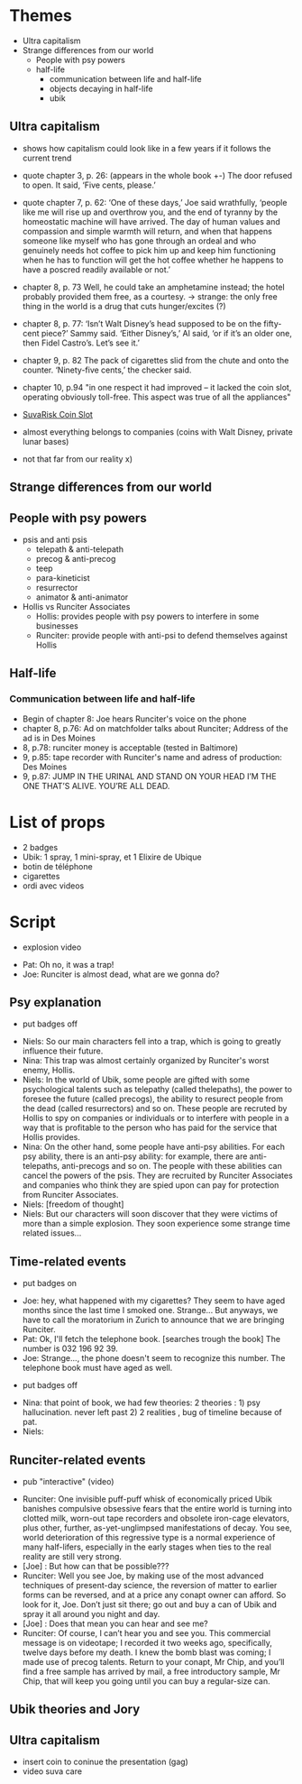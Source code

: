# Themes
- Ultra capitalism
- Strange differences from our world
    - People with psy powers
    - half-life
        - communication between life and half-life
        - objects decaying in half-life
        - ubik


## Ultra capitalism
- shows how capitalism could look like in a few years if it follows the current trend

- quote chapter 3, p. 26: (appears in the whole book +-) 
The door refused to open. It said, ‘Five cents, please.’

- quote chapter 7, p. 62:
‘One of these days,’ Joe said wrathfully, ‘people like me will rise up and overthrow you, and the end of tyranny by the homeostatic machine will have arrived. The day of human values and compassion and simple warmth will return, and when that happens someone like myself who has gone through an ordeal and who genuinely needs hot coffee to pick him up and keep him functioning when he has to function will get the hot coffee whether he happens to have a poscred readily available or not.’

- chapter 8, p. 73
Well, he could take an amphetamine instead; the hotel probably provided them free, as a courtesy.
-> strange: the only free thing in the world is a drug that cuts hunger/excites (?) 

- chapter 8, p. 77:
‘Isn’t Walt Disney’s head supposed to be on the fifty-cent piece?’ Sammy said. ‘Either Disney’s,’ Al said, ‘or if it’s an older one, then Fidel Castro’s. Let’s see it.’

- chapter 9, p. 82
The pack of cigarettes slid from the chute and onto the counter. ‘Ninety-five cents,’ the checker said.

- chapter 10, p.94
"in one respect it had improved – it lacked the coin slot, operating obviously toll-free. This aspect was true of all the appliances"

- [SuvaRisk Coin Slot](https://youtu.be/d0PzJJOiocY)

- almost everything belongs to companies (coins with Walt Disney, private lunar bases)

- not that far from our reality x)

## Strange differences from our world

## People with psy powers
- psis and anti psis
    - telepath & anti-telepath
    - precog & anti-precog
    - teep
    - para-kineticist
    - resurrector
    - animator & anti-animator
- Hollis vs Runciter Associates
    - Hollis: provides people with psy powers to interfere in some businesses
    - Runciter: provide people with anti-psi to defend themselves against Hollis


## Half-life
### Communication between life and half-life
- Begin of chapter 8: Joe hears Runciter's voice on the phone
- chapter 8, p.76: Ad on matchfolder talks about Runciter; Address of the ad is in Des Moines
- 8, p.78: runciter money is acceptable (tested in Baltimore)
- 9, p.85: tape recorder with Runciter's name and adress of production: Des Moines
- 9, p.87: JUMP IN THE URINAL AND STAND ON YOUR HEAD I’M THE ONE THAT’S ALIVE. YOU’RE ALL DEAD.

# List of props
- 2 badges
- Ubik: 1 spray, 1 mini-spray, et 1 Elixire de Ubique
- botin de téléphone
- cigarettes
- ordi avec videos


# Script
+ explosion video
- Pat: Oh no, it was a trap!
- Joe: Runciter is almost dead, what are we gonna do?

## Psy explanation
+ put badges off
- Niels: So our main characters fell into a trap, which is going to greatly influence their future.
- Nina: This trap was almost certainly organized by Runciter's worst enemy, Hollis.
- Niels: In the world of Ubik, some people are gifted with some psychological talents such as telepathy (called thelepaths), the power to foresee the future (called precogs), the ability to resurect people from the dead (called resurrectors) and so on. These people are recruted by Hollis to spy on companies or individuals or to interfere with people in a way that is profitable to the person who has paid for the service that Hollis provides.
- Nina: On the other hand, some people have anti-psy abilities. For each psy ability, there is an anti-psy ability: for example, there are anti-telepaths, anti-precogs and so on. The people with these abilities can cancel the powers of the psis. They are recruited by Runciter Associates and companies who think they are spied upon can pay for protection from Runciter Associates.
- Niels: [freedom of thought]
- Niels: But our characters will soon discover that they were victims of more than a simple explosion. They soon experience some strange time related issues...

## Time-related events
+ put badges on
- Joe: hey, what happened with my cigarettes? They seem to have aged months since the last time I smoked one. Strange... But anyways, we have to call the moratorium in Zurich to announce that we are bringing Runciter.
- Pat: Ok, I'll fetch the telephone book. [searches trough the book] The number is 032 196 92 39.
- Joe: Strange..., the phone doesn't seem to recognize this number. The telephone book must have aged as well.
+ put badges off
- Nina: that point of book, we had few theories: 2 theories : 1) psy hallucination. never left past 2) 2 realities , bug of timeline because of pat.
- Niels: 


## Runciter-related events
+ pub "interactive" (video)
- Runciter: One invisible puff-puff whisk of economically priced Ubik banishes compulsive obsessive fears that the entire world is turning into clotted milk, worn-out tape recorders and obsolete iron-cage elevators, plus other, further, as-yet-unglimpsed manifestations of decay. You see, world deterioration of this regressive type is a normal experience of many half-lifers, especially in the early stages when ties to the real reality are still very strong.
- [Joe] : But how can that be possible???
- Runciter: Well you see Joe, by making use of the most advanced techniques of present-day science, the reversion of matter to earlier forms can be reversed, and at a price any conapt owner can afford. So look for it, Joe. Don’t just sit there; go out and buy a can of Ubik and spray it all around you night and day.
- [Joe] : Does that mean you can hear and see me?
- Runciter: Of course, I can’t hear you and see you. This commercial message is on videotape; I recorded it two weeks ago, specifically, twelve days before my death. I knew the bomb blast was coming; I made use of precog talents. Return to your conapt, Mr Chip, and you’ll find a free sample has arrived by mail, a free introductory sample, Mr Chip, that will keep you going until you can buy a regular-size can.

<!-- + appel de Runciter "interactif" (audio) -->
## Ubik theories and Jory


## Ultra capitalism
+ insert coin to coninue the presentation (gag)
+ video suva care
